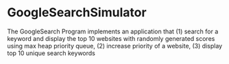 # GoogleSearchSimulator
 The GoogleSearch Program implements an application that (1) search for a keyword and display the top 10 websites with randomly generated scores using max heap priority queue, (2) increase priority of a website, (3) display top 10 unique search keywords
